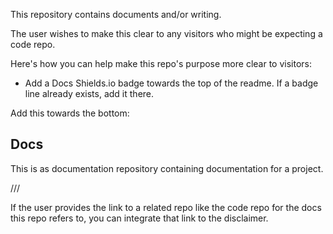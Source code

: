 This repository contains documents and/or writing. 

The user wishes to make this clear to any visitors who might be expecting a code repo.

Here's how you can help make this repo's purpose more clear to visitors:

- Add a Docs Shields.io badge towards the top of the readme. If a badge line already exists, add it there. 

Add this towards the bottom:

## Docs

This is as documentation repository containing documentation for a project. 


///

If the user provides the link to a related repo like the code repo for the docs this repo refers to, you can integrate that link to the disclaimer. 